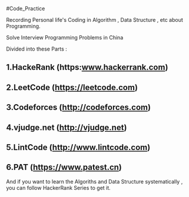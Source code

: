 #Code_Practice

Recording Personal life's Coding in Algorithm , Data Structure , etc about Programming. 

Solve Interview Programming Problems in China  

Divided into these Parts :   

 ## 1.HackeRank (https:www.hackerrank.com)
 
 ## 2.LeetCode (https://leetcode.com)
 
 ## 3.Codeforces (http://codeforces.com)
 
 ## 4.vjudge.net (http://vjudge.net) 
 
 ## 5.LintCode (http://www.lintcode.com)

 ## 6.PAT (https://www.patest.cn)
 
And if you want to learn the Algoriths and Data Structure systematically , you can follow HackerRank Series to get it.
